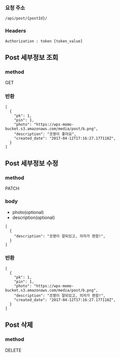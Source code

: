 ### 요청 주소
```
/api/post/{postId}/
```
### Headers
```
Authorization : token [token_value]
```

## Post 세부정보 조회

### method

GET

### 반환

```
[
  {
    "pk": 1,
    "pin": 1,
    "photo": "https://wps-momo-bucket.s3.amazonaws.com/media/post/b.png",
    "description": "조명이 좋아요",
    "created_date": "2017-04-12T17:16:27.177118Z",
  }
]
```

## Post 세부정보 수정

### method

PATCH

### body

- photo(optional)
- description(optional)

```
[
  {
    "description": "조명이 잘되있고, 의자가 편함!",
  }
]
```

### 반환

```
[
  {
    "pk": 1,
    "pin": 1,
    "photo": "https://wps-momo-bucket.s3.amazonaws.com/media/post/b.png",
    "description": "조명이 잘되있고, 의자가 편함!",
    "created_date": "2017-04-12T17:16:27.177118Z",
  }
]
```

## Post 삭제

### method

DELETE


